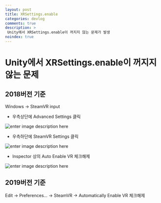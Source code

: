 ```yaml
---
layout: post
title: XRSettings.enable
categories: devlog
comments: true
description: >
 Unity에서 XRSettings.enable이 꺼지지 않는 문제가 발생
noindex: true
---
```


# Unity에서 XRSettings.enable이 꺼지지 않는 문제
## 2018버전 기준

Windows → SteamVR input

- 우측상단에 Advanced Settings 클릭

![enter image description here](https://lh3.googleusercontent.com/nzFiK9vGUd5bt7S-aEWm5D_0bZC5ddhzF6CIWmikChdq0DNPxFZv48P7MZovhNAL0lG41Kila7Q)

- 우측하단에 SteamVR Settings 클릭

![enter image description here](https://lh3.googleusercontent.com/REX78VCBuBF32PRpz4bpZljxWgD6_6uhkA9Z_foS-Wu-9B3B7j193IEWYLWWQKS2Gx-yqk9qFYU)

- Inspector 상의 Auto Enable VR 체크해제

![enter image description here](https://lh3.googleusercontent.com/-Qj-Fz0ab-ieZKpykhhyan-lEtwub8Jr7i9Ki-VOkMlmWcmgv_jHjXz52zMvxSZiTmYOzmMuaUc)


## 2019버전 기준

Edit → Preferences... → SteamVR → Automatically Enable VR 체크해제
